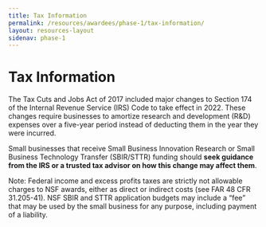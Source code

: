 ```yaml
---
title: Tax Information
permalink: /resources/awardees/phase-1/tax-information/
layout: resources-layout
sidenav: phase-1
---
```


# Tax Information

The Tax Cuts and Jobs Act of 2017 included major changes to Section 174 of the Internal Revenue Service (IRS) Code to take effect in 2022. These changes require businesses to amortize research and development (R&D) expenses over a five-year period instead of deducting them in the year they were incurred. 

Small businesses that receive Small Business Innovation Research or Small Business Technology Transfer (SBIR/STTR) funding should **seek guidance from the IRS or a trusted tax advisor on how this change may affect them**.

Note: Federal income and excess profits taxes are strictly not allowable charges to NSF awards, either as direct or indirect costs (see FAR 48 CFR 31.205-41). NSF SBIR and STTR application budgets may include a “fee” that may be used by the small business for any purpose, including payment of a liability.
